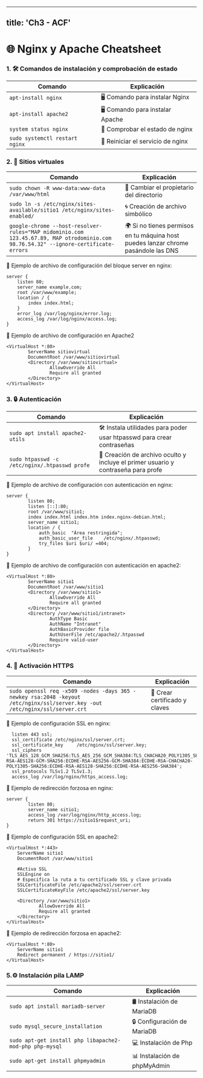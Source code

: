 
---
title: 'Ch3 - ACF'
---

# 🌐 Nginx y Apache Cheatsheet

### 1. 🛠️ Comandos de instalación y comprobación de estado

| Comando | Explicación |
|----------|----------|
| `apt-install nginx` | 🖥️ Comando para instalar Nginx |
| `apt-install apache2` | 🖥️ Comando para instalar Apache |
| `system status nginx` | 🚦 Comprobar el estado de nginx |
|`sudo systemctl restart nginx`| 🔄 Reiniciar el servicio de nginx|


### 2. 🚀 Sitios virtuales

| Comando | Explicación |
|----------|----------|
| `sudo chown -R www-data:www-data /var/www/html` | 🔧 Cambiar el propietario del directorio |
|`sudo ln -s /etc/nginx/sites-available/sitio1 /etc/nginx/sites-enabled/`| 🌀 Creación de archivo simbólico|
|`google-chrome --host-resolver-rules="MAP midominio.com 123.45.67.89, MAP otrodominio.com 98.76.54.32" --ignore-certificate-errors`|🌍 Si no tienes permisos en tu máquina host puedes lanzar chrome pasándole las DNS|

📝 Ejemplo de archivo de configuración del bloque server en nginx:
```
server {
    listen 80;
    server_name example.com;
    root /var/www/example;
    location / {
        index index.html;
    }
    error_log /var/log/nginx/error.log;
    access_log /var/log/nginx/access.log;
}
```
📝 Ejemplo de archivo de configuración en Apache2
```
<VirtualHost *:80>
        ServerName sitiovirtual
        DocumentRoot /var/www/sitiovirtual
        <Directory /var/www/sitiovirtual>
                AllowOverride All
                Require all granted
        </Directory>
</VirtualHost>
```


### 3. 🔒 Autenticación

| Comando | Explicación |
|----------|----------|
| `sudo apt install apache2-utils` |🛠️ Instala utilidades para poder usar htpasswd para crear contraseñas |
| `sudo htpasswd -c /etc/nginx/.htpasswd profe` |🔑 Creación de archivo oculto y incluye el primer usuario y contraseña para profe |

📝 Ejemplo de archivo de configuración con autenticación en nginx:
```
server {
        listen 80;
        listen [::]:80;
        root /var/www/sitio1;
        index index.html index.htm index.nginx-debian.html;
        server_name sitio1;
        location / {
            auth_basic  "Área restringida";
            auth_basic_user_file    /etc/nginx/.htpasswd;
            try_files $uri $uri/ =404;
        }
}
```
📝 Ejemplo de archivo de configuración con autenticación en apache2:
```
<VirtualHost *:80>
        ServerName sitio1
        DocumentRoot /var/www/sitio1
        <Directory /var/www/sitio1>
                AllowOverride All
                Require all granted
        </Directory>
        <Directory /var/www/sitio1/intranet>
                AuthType Basic
                AuthName "Intranet"
                AuthBasicProvider file
                AuthUserFile /etc/apache2/.htpasswd
                Require valid-user
        </Directory>
</VirtualHost>
```
### 4. 📂 Activación HTTPS

| Comando | Explicación |
|----------|----------|
| `sudo openssl req -x509 -nodes -days 365 -newkey rsa:2048 -keyout /etc/nginx/ssl/server.key -out /etc/nginx/ssl/server.crt` |🔐 Crear certificado y claves |

📝 Ejemplo de configuración SSL en nginx:
```
  listen 443 ssl;
  ssl_certificate /etc/nginx/ssl/server.crt;
  ssl_certificate_key     /etc/nginx/ssl/server.key;
  ssl_ciphers 'TLS_AES_128_GCM_SHA256:TLS_AES_256_GCM_SHA384:TLS_CHACHA20_POLY1305_SHA256:ECDHE-RSA-AES128-GCM-SHA256:ECDHE-RSA-AES256-GCM-SHA384:ECDHE-RSA-CHACHA20-POLY1305-SHA256:ECDHE-RSA-AES128-SHA256:ECDHE-RSA-AES256-SHA384';
  ssl_protocols TLSv1.2 TLSv1.3;
  access_log /var/log/nginx/https_access.log;
```
📝 Ejemplo de redirección forzosa en nginx:
```
server {
        listen 80;
        server_name sitio1;
        access_log /var/log/nginx/http_access.log;
        return 301 https://sitio1$request_uri;
}
```
📝 Ejemplo de configuración SSL en apache2:
```
<VirtualHost *:443>
    ServerName sitio1
    DocumentRoot /var/www/sitio1

    #Activa SSL
    SSLEngine on
    # Especifica la ruta a tu certificado SSL y clave privada
    SSLCertificateFile /etc/apache2/ssl/server.crt
    SSLCertificateKeyFile /etc/apache2/ssl/server.key

    <Directory /var/www/sitio1>
            AllowOverride All
            Require all granted
    </Directory>
</VirtualHost>
```
📝 Ejemplo de redirección forzosa en apache2:
```
<VirtualHost *:80>
    ServerName sitio1
    Redirect permanent / https://sitio1/
</VirtualHost>
```

### 5.⚙️ Instalación pila LAMP

| Comando | Explicación |
|----------|----------|
| `sudo apt install mariadb-server` |🛢️ Instalación de MariaDB|
|`sudo mysql_secure_installation`|🔒 Configuración de MariaDB|
|`sudo apt-get install php libapache2-mod-php php-mysql`|💻 Instalación de Php|
|`sudo apt-get install phpmyadmin`|📊 Instalación de phpMyAdmin|


